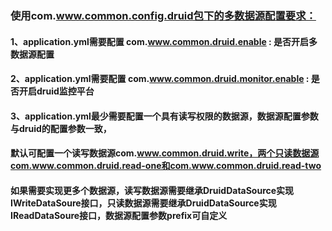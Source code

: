 ### 使用com.www.common.config.druid包下的多数据源配置要求：
#### 1、application.yml需要配置 com.www.common.druid.enable : 是否开启多数据源配置
#### 2、application.yml需要配置 com.www.common.druid.monitor.enable : 是否开启druid监控平台
#### 3、application.yml最少需要配置一个具有读写权限的数据源，数据源配置参数与druid的配置参数一致，
#### 默认可配置一个读写数据源com.www.common.druid.write，两个只读数据源com.www.common.druid.read-one和com.www.common.druid.read-two
#### 如果需要实现更多个数据源，读写数据源需要继承DruidDataSource实现IWriteDataSoure接口，只读数据源需要继承DruidDataSource实现IReadDataSoure接口，数据源配置参数prefix可自定义
